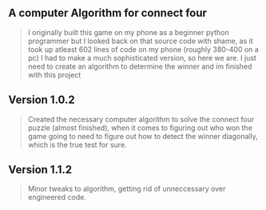 ## A computer Algorithm for connect four
>I originally built this game on my phone as a beginner python programmer but I looked back on that source code with shame, 
>as it took up atleast 602 lines of code on my phone (roughly 380-400 on a pc) I had to make a much sophisticated version,
>so here we are. I just need to create an algorithm to determine the winner and im finished with this project
## Version 1.0.2
>Created the necessary computer algorithm to solve the connect four puzzle (almost finished), when it comes to figuring out who won the game
>going to need to figure out how to detect the winner diagonally, which is the true test for sure.

## Version 1.1.2 
>Minor tweaks to algorithm, getting rid of unneccessary over engineered code.